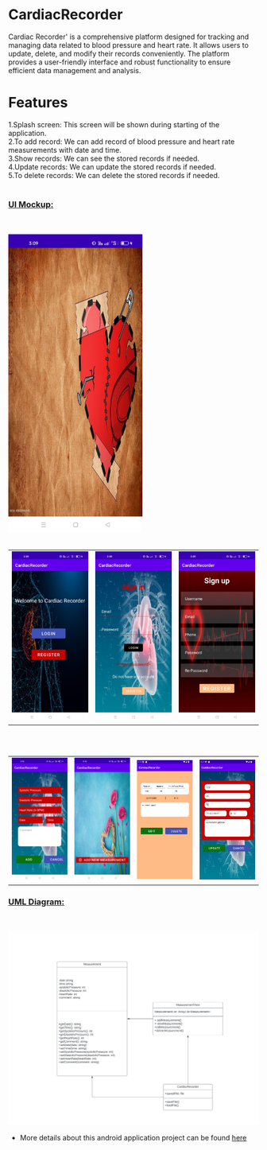 # CardiacRecorder
Cardiac Recorder' is a comprehensive platform designed for tracking and managing data related to blood pressure and heart rate. It allows users to update, delete, and modify their records conveniently. The platform provides a user-friendly interface and robust functionality to ensure efficient data management and analysis.
<br>
# Features
1.Splash screen: This screen will be shown during starting of the application.<br>
2.To add record: We can add record of blood pressure and heart rate measurements with date and time.<br>
3.Show records: We can see the stored records if needed.<br>
4.Update records: We can update the stored records if needed.<br>
5.To delete records: We can delete the stored records if needed.<br>
<br>
### <ins> **UI Mockup:** </ins>
<br>
<br>
<img src = "img/WhatsApp Image 2023-07-06 at 3.25.37 PM.jpeg" alt = "Splash Screen" title = "Splash Screen" width = "270" >
<br>
<br>
<table>
 <tr>
   <td><img src = "img/WhatsApp Image 2023-07-06 at 3.25.38 PM.jpeg" alt = "Entry" title = "Entry" width = "270" ></td>
   <td><img src = "img/WhatsApp Image 2023-07-06 at 3.25.39 PM.jpeg" alt = "Register" title = "Register" width = "270" ></td>
   <td><img src = "img/WhatsApp Image 2023-07-06 at 3.25.40 PM.jpeg" alt = "Login" title = "Login" width = "270" ></td>
 </tr>
</table>  
<br>
<br>
<table>
 <tr>
   <td><img src = "img/WhatsApp Image 2023-07-06 at 3.25.41 PM (1).jpeg" alt = "showrecord" title = "showrecord" width = "270" ></td>
   <td><img src = "img/WhatsApp Image 2023-07-06 at 3.25.41 PM.jpeg" alt = "Add New Measurement" title = "Add New Measurement" width = "270" ></td>
    <td><img src = "img/Screenshot_3.png" alt = "editrecord" title = "editrecord" width = "270" ></td>
     <td><img src = "img/Screenshot_4.png" alt = "updaterecord" title = "updaterecord" width = "270" ></td>
   
 </tr>
</table> 


### <ins> **UML Diagram:** </ins>
<br>
<br>
<img src = "img/UML Design.jpg" alt = "Splash Screen" title = "Splash Screen" width = "1000" >


* More details about this android application project can be found <a href="https://github.com/labib108/CardiacRecorder/wiki">here</a>
